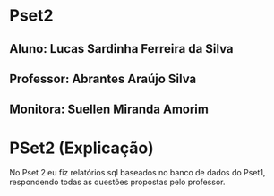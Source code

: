 # Pset2

## Aluno: Lucas Sardinha Ferreira da Silva
## Professor: Abrantes Araújo Silva
## Monitora: Suellen Miranda Amorim
# PSet2 (Explicação)
No Pset 2 eu fiz relatórios sql baseados no banco de dados do Pset1, respondendo todas as questões propostas pelo professor.
